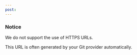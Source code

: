 ```yaml
---
post: 
---
```


### Notice

We do not support the use of HTTPS URLs.




This URL is often generated by your Git provider automatically.

